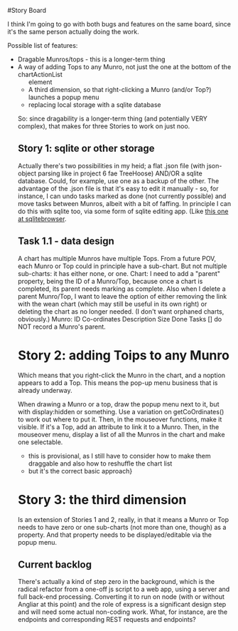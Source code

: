 #Story Board

I think I'm going to go with both bugs and features on the same board, since it's the same person actually doing the work.

Possible list of features:
 - Dragable Munros/tops - this is a longer-term thing
 - A way of adding Tops to any Munro, not just the one at the bottom of the chartActionList <ul> element
 - A third dimension, so that right-clicking a Munro (and/or Top?) launches a popup menu
 - replacing local storage with a sqlite database

So: since dragability is a longer-term thing (and potentially VERY complex), that makes for three Stories to work on just noo.

## Story 1: sqlite or other storage

Actually there's two possibilities in my heid; a flat .json file (with json-object parsing like in project 6 fae TreeHoose) AND/OR a sqlite database. Could, for example, use one as a backup of the other. The advantage of the .json file is that it's easy to edit it manually - so, for instance, I can undo tasks marked as done (not currently possible) and move tasks between Munros, albeit with a bit of faffing. In principle I can do this with sqlite too, via some form of sqlite editing app. (Like [this one at sqlitebrowser](https://sqlitebrowser.org). 

## Task 1.1 - data design

A chart has multiple Munros have multiple Tops. From a future POV, each Munro or Top could in principle have a sub-chart. But not multiple sub-charts: it has either none, or one.
Chart: I need to add a "parent" property, being the ID of a Munro/Top, because once a chart is completed, its parent needs marking as complete. Also when I delete a parent Munro/Top, I want to leave the option of either removing the link with the wean chart (which may still be useful in its own right) or deleting the chart as no longer needed. (I don't want orphaned charts, obviously.)
Munro:  ID
        Co-ordinates
        Description
        Size
        Done
        Tasks []
    do NOT record a Munro's parent.

# Story 2: adding Toips to any Munro

Which means that you right-click the Munro in the chart, and a noption appears to add a Top. This means the pop-up menu business that is already underway.

When drawing a Munro or a top, draw the popup menu next to it, but with display:hidden or something.
Use a variation on getCoOrdinates() to work out where to put it.
Then, in the mouseover functions, make it visible.
If it's a Top, add an attribute to link it to a Munro. Then, in the mouseover menu, display a list of all the Munros in the chart and make one selectable.
   - this is provisional, as I still have to consider how to make them draggable and also how to reshuffle the chart list
   - but it's the correct basic approach}


# Story 3: the third dimension

Is an extension of Stories 1 and 2, really, in that it means a Munro or Top needs to have zero or one sub-charts (not more than one, though) as a property. And that property needs to be displayed/editable via the popup menu.

## Current backlog

There's actually a kind of step zero in the background, which is the radical refactor from a one-off js script to a web app, using a server and full back-end processing. Converting it to run on node (with or without Angliar at this point) and the role of express is a significant design step and will need some actual non-coding work. What, for instance, are the endpoints and corresponding REST requests and endpoints?